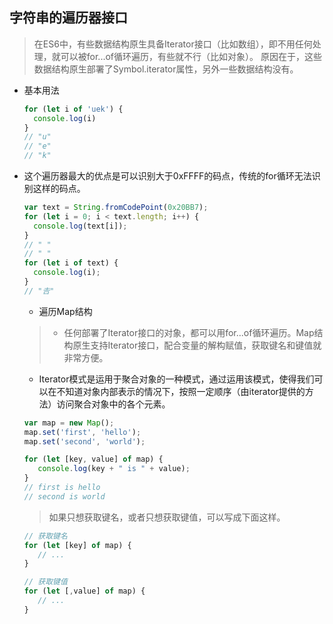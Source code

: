 ## 字符串的遍历器接口
>在ES6中，有些数据结构原生具备Iterator接口（比如数组），即不用任何处理，就可以被for...of循环遍历，有些就不行（比如对象）。
原因在于，这些数据结构原生部署了Symbol.iterator属性，另外一些数据结构没有。

* 基本用法
  ```javascript
  for (let i of 'uek') {
    console.log(i)
  }
  // "u"
  // "e"
  // "k"
  ```

* 这个遍历器最大的优点是可以识别大于0xFFFF的码点，传统的for循环无法识别这样的码点。
  ```javascript
  var text = String.fromCodePoint(0x20BB7);
  for (let i = 0; i < text.length; i++) {
    console.log(text[i]);
  }
  // " "
  // " "
  for (let i of text) {
    console.log(i);
  }
  // "𠮷"
  ```
  * 遍历Map结构
  >* 任何部署了Iterator接口的对象，都可以用for...of循环遍历。Map结构原生支持Iterator接口，配合变量的解构赋值，获取键名和键值就非常方便。
   * Iterator模式是运用于聚合对象的一种模式，通过运用该模式，使得我们可以在不知道对象内部表示的情况下，按照一定顺序（由iterator提供的方法）访问聚合对象中的各个元素。

    ```javascript
    var map = new Map();
    map.set('first', 'hello');
    map.set('second', 'world');

    for (let [key, value] of map) {
       console.log(key + " is " + value);
    }
    // first is hello
    // second is world
    ```

   >如果只想获取键名，或者只想获取键值，可以写成下面这样。
  
    ```javascript
    // 获取键名
    for (let [key] of map) {
       // ...
    }

    // 获取键值
    for (let [,value] of map) {
       // ...
    }
    ```
